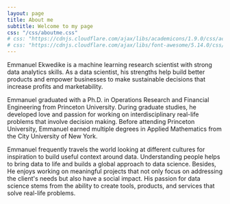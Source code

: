 ```yaml
---
layout: page
title: About me
subtitle: Welcome to my page
css: "/css/aboutme.css"
# css: "https://cdnjs.cloudflare.com/ajax/libs/academicons/1.9.0/css/academicons.min.css"
# css: "https://cdnjs.cloudflare.com/ajax/libs/font-awesome/5.14.0/css/all.min.css"
---
```

<p>
Emmanuel Ekwedike is a machine learning research scientist with strong data analytics skills. As a data scientist, his strengths help build better products and empower businesses to make sustainable decisions that increase profits and marketability. 
</p>

<p>
Emmanuel graduated with a Ph.D. in Operations Research and Financial Engineering from Princeton University. During graduate studies, he developed love and passion for working on interdisciplinary real-life problems that involve decision making. Before attending Princeton University, Emmanuel earned multiple degrees in Applied Mathematics from the City University of New York.
</p>

<p>
Emmanuel frequently travels the world looking at different cultures for inspiration to build useful context around data. Understanding people helps to bring data to life and builds a global approach to data science. Besides, He enjoys working on meaningful projects that not only focus on addressing the client's needs but also have a social impact. His passion for data science stems from the ability to create tools, products, and services that solve real-life problems.
</p> 

<!-- <div class="section-subheading">Education </div> -->
<!-- 
<h2 class="has-text-align-center">Education </h2>

<ul class="ul-edu fa-ul">
  <li>
    <i class="fa-li fas fa-graduation-cap"></i>
    <div class="description">
      <p class="course">PhD in Operations Research and Financial Engineering, 2020</p>
      <p class="institution">Princeton University</p>
    </div>
  </li>
    
  <li>
    <i class="fa-li fas fa-graduation-cap"></i>
    <div class="description">
      <p class="course">M.A. in Operations Research and Financial Engineering, 2017</p>
      <p class="institution">Princeton University</p>
    </div>
  </li>

  <li>
    <i class="fa-li fas fa-graduation-cap"></i>
    <div class="description">
      <p class="course">M.S. in Applied Mathematics, 2015</p>
      <p class="institution">City College</p>
    </div>
  </li>
    
  <li>
    <i class="fa-li fas fa-graduation-cap"></i>
    <div class="description">
      <p class="course">B.A. in Mathematics, 2013</p>
      <p class="institution">Brooklyn College</p>
    </div>
  </li>
    
</ul> 


<p><img style="float: left;" width="90" height="53" src="/img/sch-imgs/PU_logo.jpeg" /> <b>&nbsp;PhD in Operations Research and Financial Engineering, 2020</b> <br />&nbsp;Princeton University</p>

 -->
<!-- 
<div style="text-align: center; margin-top: 90px;">
  <h1 id="resume">Resume</h1>
  <iframe src="https://eekwedike.github.io/files/Resume.pdf" scrolling="no" width="850px" height="2200px" frameBorder="0"></iframe>
</div>
 -->
<!--  

<div id="contactme-section">
<h1 id="contact">Contact</h1>

<p> For machine learning and data science consultation, feel free to get in touch. Let's discuss your machine learning needs and potential solutions. </p>

<p>You could set up a meeting with me below based on your availability. </p>

<div >
<a href="http://eekwedike.github.io/contact" class="contact-me-btn actionbtn">
<span class="fa fa-envelope-o" aria-hidden="true"></span>
CONTACT EMMANUEL
</a>
<div class="btns-sep"></div>
<a href="https://calendly.com/viraldatasolutions/30min" class="schedule-btn actionbtn" target="_blank">
<span class="fa fa-calendar-check-o" aria-hidden="true"></span>
SCHEDULE MEETING 
</a>
</div>




<form action="https://formspree.io/mvobeyer" method="POST" class="form" id="contact-form">
  <p>You can also send me a quick message using the form below:</p>
  <div class="row">
    <div class="col-xs-6">
      <input type="email" name="_replyto" class="form-control input-lg" placeholder="Email" title="Email">
    </div>
    <div class="col-xs-6">
      <input type="text" name="name" class="form-control input-lg" placeholder="Name" title="Name">
    </div>
  </div>
  <input type="hidden" name="_subject" value="New submission from eekwedike.github.io">
  <textarea type="text" name="content" class="form-control input-lg" placeholder="Message" title="Message" required="required" rows="3"></textarea>
  <input type="text" name="_gotcha" style="display:none">
  <input type="hidden" name="_next" value="?message=Your message was sent successfully, thanks!" />
  
  <br>
  <button type="submit" class="btn btn-lg btn-primary">Submit</button>
</form>

</div>

-->

